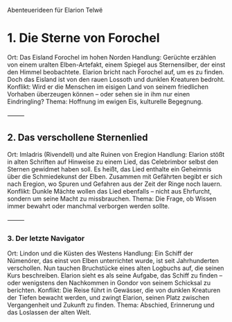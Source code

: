 Abenteuerideen für Elarion Telwë

# 1. Die Sterne von Forochel

Ort: Das Eisland Forochel im hohen Norden
Handlung:
Gerüchte erzählen von einem uralten Elben-Artefakt, einem Spiegel aus Sternensilber, der einst den Himmel beobachtete. Elarion bricht nach Forochel auf, um es zu finden. Doch das Eisland ist von den rauen Lossoth und dunklen Kreaturen bedroht.
Konflikt: Wird er die Menschen im eisigen Land von seinem friedlichen Vorhaben überzeugen können – oder sehen sie in ihm nur einen Eindringling?
Thema: Hoffnung im ewigen Eis, kulturelle Begegnung.

⸻

## 2. Das verschollene Sternenlied

Ort: Imladris (Rivendell) und alte Ruinen von Eregion
Handlung:
Elarion stößt in alten Schriften auf Hinweise zu einem Lied, das Celebrimbor selbst den Sternen gewidmet haben soll. Es heißt, das Lied enthalte ein Geheimnis über die Schmiedekunst der Elben. Zusammen mit Gefährten begibt er sich nach Eregion, wo Spuren und Gefahren aus der Zeit der Ringe noch lauern.
Konflikt: Dunkle Mächte wollen das Lied ebenfalls – nicht aus Ehrfurcht, sondern um seine Macht zu missbrauchen.
Thema: Die Frage, ob Wissen immer bewahrt oder manchmal verborgen werden sollte.

⸻

### 3. Der letzte Navigator

Ort: Lindon und die Küsten des Westens
Handlung:
Ein Schiff der Númenórer, das einst von Elben unterrichtet wurde, ist seit Jahrhunderten verschollen. Nun tauchen Bruchstücke eines alten Logbuchs auf, die seinen Kurs beschreiben. Elarion sieht es als seine Aufgabe, das Schiff zu finden – oder wenigstens den Nachkommen in Gondor von seinem Schicksal zu berichten.
Konflikt: Die Reise führt in Gewässer, die von dunklen Kreaturen der Tiefen bewacht werden, und zwingt Elarion, seinen Platz zwischen Vergangenheit und Zukunft zu finden.
Thema: Abschied, Erinnerung und das Loslassen der alten Welt.
